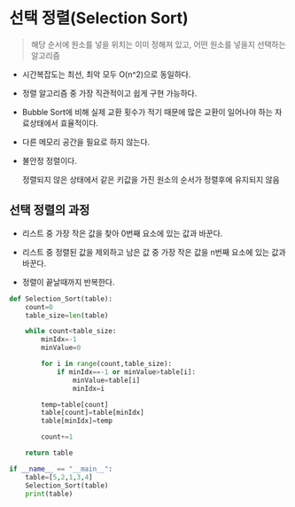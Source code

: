 # 선택 정렬(Selection Sort)

>해당 순서에 원소를 넣을 위치는 이미 정해져 있고, 어떤 원소를 넣을지 선택하는 알고리즘

* 시간복잡도는 최선, 최악 모두 O(n^2)으로 동일하다.

* 정렬 알고리즘 중 가장 직관적이고 쉽게 구현 가능하다.

* Bubble Sort에 비해 실제 교환 횟수가 적기 때문에 많은 교환이 일어나야 하는 자료상태에서 효율적이다.

* 다른 메모리 공간을 필요로 하지 않는다.

* 불안정 정렬이다.

    정렬되지 않은 상태에서 같은 키값을 가진 원소의 순서가 정렬후에 유지되지 않음

## 선택 정렬의 과정

* 리스트 중 가장 작은 값을 찾아 0번째 요소에 있는 값과 바꾼다.

* 리스트 중 정렬된 값을 제외하고 남은 값 중 가장 작은 값을 n번째 요소에 있는 값과 바꾼다.

* 정렬이 끝날때까지 반복한다.

```python
def Selection_Sort(table):
    count=0
    table_size=len(table)

    while count<table_size:
        minIdx=-1
        minValue=0

        for i in range(count,table_size):    
            if minIdx==-1 or minValue>table[i]:
                minValue=table[i]
                minIdx=i

        temp=table[count]
        table[count]=table[minIdx]
        table[minIdx]=temp

        count+=1

    return table

if __name__ == "__main__":
    table=[5,2,1,3,4]
    Selection_Sort(table)
    print(table)
```
